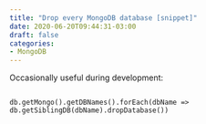 ```yaml
---
title: "Drop every MongoDB database [snippet]"
date: 2020-06-20T09:44:31-03:00
draft: false
categories:
- MongoDB
---
```

Occasionally useful during development:

<code>
db.getMongo().getDBNames().forEach(dbName => db.getSiblingDB(dbName).dropDatabase())
</code>
